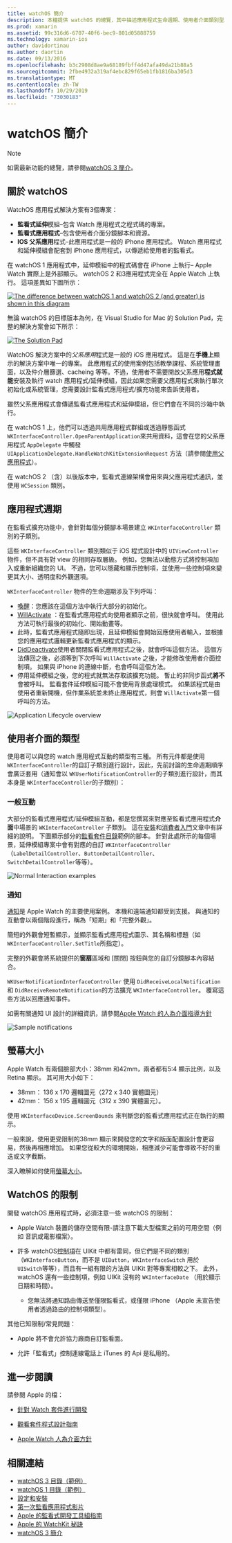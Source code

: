 ```yaml
---
title: watchOS 簡介
description: 本檔提供 watchOS 的總覽，其中描述應用程式生命週期、使用者介面類別型、螢幕大小、限制等等。
ms.prod: xamarin
ms.assetid: 99c316d6-6707-40f6-bec9-801d05888759
ms.technology: xamarin-ios
author: davidortinau
ms.author: daortin
ms.date: 09/13/2016
ms.openlocfilehash: b3c2908d8ae9a68189fbff4d47afa49da21b88a5
ms.sourcegitcommit: 2fbe4932a319af4ebc829f65eb1fb1816ba305d3
ms.translationtype: MT
ms.contentlocale: zh-TW
ms.lasthandoff: 10/29/2019
ms.locfileid: "73030183"
---
```

# <a name="introduction-to-watchos"></a>watchOS 簡介

> [!NOTE]
> 如需最新功能的總覽，請參閱[watchOS 3 簡介](~/ios/watchos/platform/introduction-to-watchos3/index.md)。

## <a name="about-watchos"></a>關於 watchOS

WatchOS 應用程式解決方案有3個專案：

- **監看式延伸**模組–包含 Watch 應用程式之程式碼的專案。
- **監看式應用程式**–包含使用者介面分鏡腳本和資源。
- **IOS 父系應用**程式–此應用程式是一般的 iPhone 應用程式。 Watch 應用程式和延伸模組會配套到 iPhone 應用程式，以傳遞給使用者的監看式。

在 watchOS 1 應用程式中，延伸模組中的程式碼會在 iPhone 上執行– Apple Watch 實際上是外部顯示。 watchOS 2 和3應用程式完全在 Apple Watch 上執行。 這項差異如下圖所示：

[![](intro-to-watchos-images/arch-sml.png "The difference between watchOS 1 and watchOS 2 (and greater) is shown in this diagram")](intro-to-watchos-images/arch.png#lightbox)

無論 watchOS 的目標版本為何，在 Visual Studio for Mac 的 Solution Pad，完整的解決方案會如下所示：

[![](intro-to-watchos-images/projectstructure-sml.png "The Solution Pad")](intro-to-watchos-images/projectstructure.png#lightbox)

WatchOS 解決方案中的*父系應用*程式是一般的 iOS 應用程式。 這是在**手機上**顯示的解決方案中唯一的專案。 此應用程式的使用案例包括教學課程、系統管理畫面，以及仲介層篩選、cacheing 等等。不過，使用者不需要開啟父系應用**程式就能**安裝及執行 watch 應用程式/延伸模組，因此如果您需要父應用程式來執行單次初始化或系統管理，您需要設計監看式應用程式/擴充功能來告訴使用者。

雖然父系應用程式會傳遞監看式應用程式和延伸模組，但它們會在不同的沙箱中執行。

在 watchOS 1 上，他們可以透過共用應用程式群組或透過靜態函式 `WKInterfaceController.OpenParentApplication`來共用資料，這會在您的父系應用程式 `AppDelegate` 中觸發 `UIApplicationDelegate.HandleWatchKitExtensionRequest` 方法（請參閱[使用父應用程式](~/ios/watchos/app-fundamentals/parent-app.md)）。

在 watchOS 2 （含）以後版本中，監看式連線架構會用來與父應用程式通訊，並使用 `WCSession` 類別。

## <a name="application-lifecycle"></a>應用程式週期

在監看式擴充功能中，會針對每個分鏡腳本場景建立 `WKInterfaceController` 類別的子類別。

這些 `WKInterfaceController` 類別類似于 iOS 程式設計中的 `UIViewController` 物件，但不具有對 view 的相同存取層級。
例如，您無法以動態方式將控制項加入或重新組織您的 UI。
不過，您可以隱藏和顯示控制項，並使用一些控制項來變更其大小、透明度和外觀選項。

`WKInterfaceController` 物件的生命週期涉及下列呼叫：

- [喚醒](xref:WatchKit.WKInterfaceController.Awake*)：您應該在這個方法中執行大部分的初始化。
- [WillActivate](xref:WatchKit.WKInterfaceController.WillActivate) ：在監看式應用程式向使用者顯示之前，很快就會呼叫。 使用此方法可執行最後的初始化、開始動畫等。
- 此時，監看式應用程式隨即出現，且延伸模組會開始回應使用者輸入，並根據您的應用程式邏輯更新監看式應用程式的顯示。
- [DidDeactivate](xref:WatchKit.WKInterfaceController.DidDeactivate)使用者關閉監看式應用程式之後，就會呼叫這個方法。 這個方法傳回之後，必須等到下次呼叫 `WillActivate` 之後，才能修改使用者介面控制項。 如果與 iPhone 的連線中斷，也會呼叫這個方法。
- 停用延伸模組之後，您的程式就無法存取該擴充功能。 暫止的非同步函式**將不**會被呼叫。 監看套件延伸模組可能不會使用背景處理模式。 如果該程式是由使用者重新開機，但作業系統並未終止應用程式，則會 `WillActivate`第一個呼叫的方法。

![](intro-to-watchos-images/wkinterfacecontrollerlifecycle.png "Application Lifecycle overview")

## <a name="types-of-user-interface"></a>使用者介面的類型

使用者可以與您的 watch 應用程式互動的類型有三種。
所有元件都是使用 `WKInterfaceController`的自訂子類別進行設計，因此，先前討論的生命週期順序會廣泛套用（通知會以 `WKUserNotificationController`的子類別進行設計，而其本身是 `WKInterfaceController`的子類別）：

### <a name="normal-interaction"></a>一般互動

大部分的監看式應用程式/延伸模組互動，都是您撰寫來對應至監看式應用程式**介面**中場景的 `WKInterfaceController` 子類別。 這在[安裝](~/ios/watchos/get-started/installation.md)和[消費者入門](~/ios/watchos/get-started/index.md)文章中有詳細的說明。
下圖顯示部分的[監看套件目錄](https://docs.microsoft.com/samples/xamarin/ios-samples/watchos-watchkitcatalog)範例的腳本。 針對此處所示的每個場景，延伸模組專案中會有對應的自訂 `WKInterfaceController` （`LabelDetailController`、`ButtonDetailController`、`SwitchDetailController`等等）。

![](intro-to-watchos-images/scenes.png "Normal Interaction examples")

### <a name="notifications"></a>通知

[通知](~/ios/watchos/platform/notifications.md)是 Apple Watch 的主要使用案例。 本機和遠端通知都受到支援。 與通知的互動會以兩個階段進行，稱為「短期」和「完整外觀」。

簡短的外觀會短暫顯示，並顯示監看式應用程式圖示、其名稱和標題（如 `WKInterfaceController.SetTitle`所指定）。

完整的外觀會將系統提供的**窗扇**區域和 [關閉] 按鈕與您的自訂分鏡腳本內容結合。

`WKUserNotificationInterfaceController` 使用 `DidReceiveLocalNotification` 和 `DidReceiveRemoteNotification`的方法擴充 `WKInterfaceController`。
覆寫這些方法以回應通知事件。

如需有關通知 UI 設計的詳細資訊，請參閱[Apple Watch 的人為介面指導方針](https://developer.apple.com/library/prerelease/ios/documentation/UserExperience/Conceptual/WatchHumanInterfaceGuidelines/Notifications.html#//apple_ref/doc/uid/TP40014992-CH20-SW1)

![](intro-to-watchos-images/notifications.png "Sample notifications")

## <a name="screen-sizes"></a>螢幕大小

Apple Watch 有兩個臉部大小：38mm 和42mm，兩者都有5:4 顯示比例，以及 Retina 顯示。 其可用大小如下：

- 38mm： 136 x 170 邏輯圖元（272 x 340 實體圖元）
- 42mm： 156 x 195 邏輯圖元（312 x 390 實體圖元）。

使用 `WKInterfaceDevice.ScreenBounds` 來判斷您的監看式應用程式正在執行的顯示。

一般來說，使用更受限制的38mm 顯示來開發您的文字和版面配置設計會更容易，然後再相應增加。
如果您從較大的環境開始，相應減少可能會導致不好的重迭或文字截斷。

深入瞭解如何使用[螢幕大小](~/ios/watchos/app-fundamentals/screen-sizes.md)。

## <a name="limitations-of-watchos"></a>WatchOS 的限制

開發 watchOS 應用程式時，必須注意一些 watchOS 的限制：

- Apple Watch 裝置的儲存空間有限-請注意下載大型檔案之前的可用空間（例如 音訊或電影檔案）。

- 許多 watchOS[控制項](~/ios/watchos/user-interface/index.md)在 UIKit 中都有雷同，但它們是不同的類別（`WKInterfaceButton`，而不是 `UIButton`，`WKInterfaceSwitch` 用於 `UISwitch`等等），而且有一組有限的方法與 UIKit 對等專案相較之下。 此外，watchOS 還有一些控制項，例如 UIKit 沒有的 `WKInterfaceDate` （用於顯示日期和時間）。

  - 您無法將通知路由傳送至僅限監看式，或僅限 iPhone （Apple 未宣告使用者透過路由的控制項類型）。

其他已知限制/常見問題：

- Apple 將不會允許協力廠商自訂監看面。

- 允許「監看式」控制連線電話上 iTunes 的 Api 是私用的。

## <a name="further-reading"></a>進一步閱讀

請參閱 Apple 的檔：

- [針對 Watch 套件進行開發](https://developer.apple.com/library/prerelease/ios/documentation/General/Conceptual/WatchKitProgrammingGuide/index.html#//apple_ref/doc/uid/TP40014969-CH8-SW1)

- [觀看套件程式設計指南](https://developer.apple.com/library/prerelease/ios/documentation/General/Conceptual/WatchKitProgrammingGuide/DesigningaWatchKitApp.html)

- [Apple Watch 人為介面方針](https://developer.apple.com/library/prerelease/ios/documentation/UserExperience/Conceptual/WatchHumanInterfaceGuidelines/index.html#//apple_ref/doc/uid/TP40014992-CH3-SW1)

## <a name="related-links"></a>相關連結

- [watchOS 3 目錄（範例）](https://docs.microsoft.com/samples/xamarin/ios-samples/watchos-watchkitcatalog)
- [watchOS 1 目錄（範例）](https://docs.microsoft.com/samples/xamarin/ios-samples/watchos-watchkitcatalog)
- [設定和安裝](~/ios/watchos/get-started/installation.md)
- [第一次監看應用程式影片](https://blog.xamarin.com/your-first-watch-kit-app/)
- [Apple 的監看式開發工具組指南](https://developer.apple.com/library/prerelease/ios/documentation/General/Conceptual/WatchKitProgrammingGuide/index.html)
- [Apple 的 WatchKit 秘訣](https://developer.apple.com/watchkit/tips/)
- [watchOS 3 簡介](~/ios/watchos/platform/introduction-to-watchos3/index.md)
